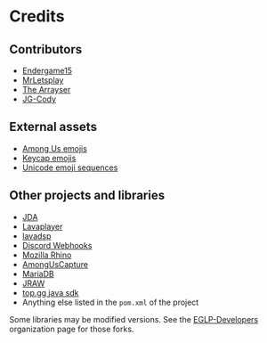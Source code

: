 # Credits

## Contributors
- [Endergame15](https://github.com/Endergame15)
- [MrLetsplay](https://github.com/MrLetsplay2003)
- [The Arrayser](https://github.com/TheArrayser)
- [JG-Cody](https://jg-cody.de/)

## External assets
- [Among Us emojis](https://github.com/automuteus/automuteus)
- [Keycap emojis](https://emoji.gg/user/436716390246776833)
- [Unicode emoji sequences](https://unicode.org/Public/emoji/15.0/)

## Other projects and libraries
- [JDA](https://github.com/DV8FromTheWorld/JDA)
- [Lavaplayer](https://github.com/sedmelluq/lavaplayer)
- [lavadsp](https://github.com/natanbc/lavadsp)
- [Discord Webhooks](https://github.com/MinnDevelopment/discord-webhooks)
- [Mozilla Rhino](https://github.com/mozilla/rhino)
- [AmongUsCapture](https://github.com/denverquane/amonguscapture)
- [MariaDB](https://mariadb.org/)
- [JRAW](https://github.com/mattbdean/JRAW)
- [top.gg java sdk](https://github.com/top-gg/java-sdk)
- Anything else listed in the `pom.xml` of the project

Some libraries may be modified versions. See the [EGLP-Developers](https://github.com/orgs/EGLP-Developers) organization page for those forks.
